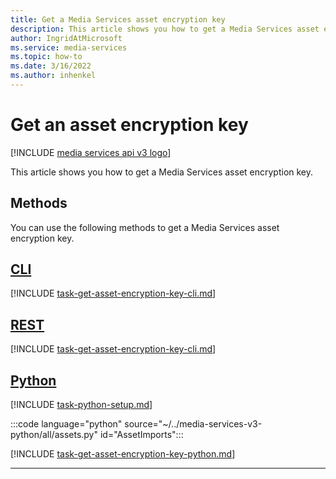 ```yaml
---
title: Get a Media Services asset encryption key
description: This article shows you how to get a Media Services asset encryption key.
author: IngridAtMicrosoft
ms.service: media-services
ms.topic: how-to
ms.date: 3/16/2022
ms.author: inhenkel
---
```


# Get an asset encryption key

[!INCLUDE [media services api v3 logo](./includes/v3-hr.md)]

This article shows you how to get a Media Services asset encryption key.

## Methods

You can use the following methods to get a Media Services asset encryption key.

## [CLI](#tab/cli/)

[!INCLUDE [task-get-asset-encryption-key-cli.md](./includes/task-get-asset-encryption-key-cli.md)]

## [REST](#tab/rest/)

[!INCLUDE [task-get-asset-encryption-key-cli.md](./includes/task-get-asset-encryption-key-cli.md)]

## [Python](#tab/python/)

[!INCLUDE [task-python-setup.md](./includes/task-python-setup.md)]

:::code language="python" source="~/../media-services-v3-python/all/assets.py" id="AssetImports":::

[!INCLUDE [task-get-asset-encryption-key-python.md](./includes/task-get-asset-encryption-key-python.md)]

---
